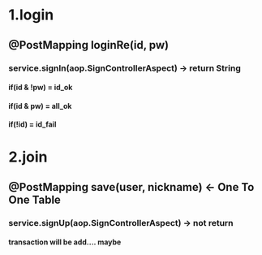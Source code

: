 # 1.login
## @PostMapping loginRe(id, pw)
### service.signIn(aop.SignControllerAspect) -> return String
#### if(id & !pw) = id_ok 
#### if(id & pw) = all_ok 
#### if(!id) = id_fail

# 2.join

## @PostMapping save(user, nickname) <- One To One Table
### service.signUp(aop.SignControllerAspect) -> not return
#### transaction will be add.... maybe